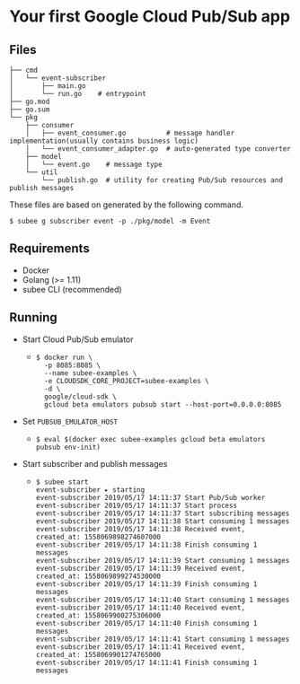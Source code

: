 # Your first Google Cloud Pub/Sub app

## Files


```
├── cmd
│   └── event-subscriber
│       ├── main.go
│       └── run.go    # entrypoint
├── go.mod
├── go.sum
└── pkg
    ├── consumer
    │   ├── event_consumer.go          # message handler implementation(usually contains business logic)
    │   └── event_consumer_adapter.go  # auto-generated type converter
    ├── model
    │   └── event.go    # message type
    └── util
        └── publish.go  # utility for creating Pub/Sub resources and publish messages
```

These files are based on generated by the following command.

```console
$ subee g subscriber event -p ./pkg/model -m Event
```

## Requirements

- Docker
- Golang (>= 1.11)
- subee CLI (recommended)

## Running


- Start Cloud Pub/Sub emulator
    - ```console
      $ docker run \
        -p 8085:8085 \
        --name subee-examples \
        -e CLOUDSDK_CORE_PROJECT=subee-examples \
        -d \
        google/cloud-sdk \
        gcloud beta emulators pubsub start --host-port=0.0.0.0:8085
      ```
- Set `PUBSUB_EMULATOR_HOST`
    - ```console
      $ eval $(docker exec subee-examples gcloud beta emulators pubsub env-init)
      ```
- Start subscriber and publish messages
    - ```console
      $ subee start
      event-subscriber ▸ starting
      event-subscriber 2019/05/17 14:11:37 Start Pub/Sub worker
      event-subscriber 2019/05/17 14:11:37 Start process
      event-subscriber 2019/05/17 14:11:37 Start subscribing messages
      event-subscriber 2019/05/17 14:11:38 Start consuming 1 messages
      event-subscriber 2019/05/17 14:11:38 Received event, created_at: 1558069898274607000
      event-subscriber 2019/05/17 14:11:38 Finish consuming 1 messages
      event-subscriber 2019/05/17 14:11:39 Start consuming 1 messages
      event-subscriber 2019/05/17 14:11:39 Received event, created_at: 1558069899274530000
      event-subscriber 2019/05/17 14:11:39 Finish consuming 1 messages
      event-subscriber 2019/05/17 14:11:40 Start consuming 1 messages
      event-subscriber 2019/05/17 14:11:40 Received event, created_at: 1558069900275306000
      event-subscriber 2019/05/17 14:11:40 Finish consuming 1 messages
      event-subscriber 2019/05/17 14:11:41 Start consuming 1 messages
      event-subscriber 2019/05/17 14:11:41 Received event, created_at: 1558069901274765000
      event-subscriber 2019/05/17 14:11:41 Finish consuming 1 messages
      ```
